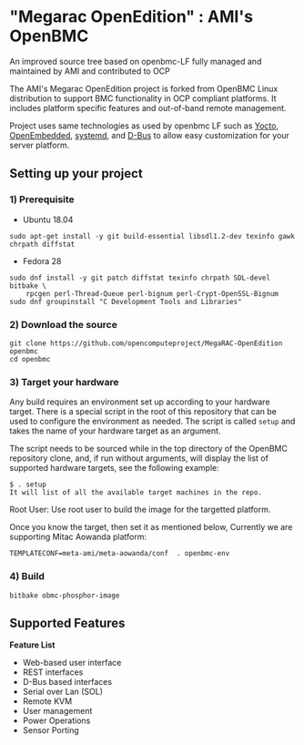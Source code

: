 # "Megarac OpenEdition" : AMI's OpenBMC
An improved source tree based on openbmc-LF fully managed and maintained by AMI and contributed to OCP

The AMI's Megarac OpenEdition project is forked from OpenBMC Linux distribution to support BMC functionality in OCP compliant platforms. 
It includes platform specific features and out-of-band remote management.

Project uses same technologies as used by openbmc LF
such as [Yocto](https://www.yoctoproject.org/),
[OpenEmbedded](https://www.openembedded.org/wiki/Main_Page),
[systemd](https://www.freedesktop.org/wiki/Software/systemd/), and
[D-Bus](https://www.freedesktop.org/wiki/Software/dbus/) to allow easy
customization for your server platform.


## Setting up your project

### 1) Prerequisite
- Ubuntu 18.04

```
sudo apt-get install -y git build-essential libsdl1.2-dev texinfo gawk chrpath diffstat
```

- Fedora 28

```
sudo dnf install -y git patch diffstat texinfo chrpath SDL-devel bitbake \
    rpcgen perl-Thread-Queue perl-bignum perl-Crypt-OpenSSL-Bignum
sudo dnf groupinstall "C Development Tools and Libraries"
```
### 2) Download the source
```
git clone https://github.com/opencomputeproject/MegaRAC-OpenEdition openbmc
cd openbmc
```

### 3) Target your hardware
Any build requires an environment set up according to your hardware target.
There is a special script in the root of this repository that can be used
to configure the environment as needed. The script is called `setup` and
takes the name of your hardware target as an argument.

The script needs to be sourced while in the top directory of the OpenBMC
repository clone, and, if run without arguments, will display the list
of supported hardware targets, see the following example:

```
$ . setup
It will list of all the available target machines in the repo.

```
Root User:
Use root user to build the image for the targetted platform.

Once you know the target, then set it as mentioned below, Currently we are supporting Mitac Aowanda platform:

```
TEMPLATECONF=meta-ami/meta-aowanda/conf  . openbmc-env

```

### 4) Build

```
bitbake obmc-phosphor-image
```

## Supported Features

**Feature List**
* Web-based user interface
* REST interfaces
* D-Bus based interfaces
* Serial over Lan (SOL)
* Remote KVM
* User management
* Power Operations
* Sensor Porting
